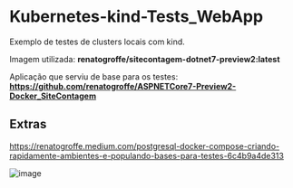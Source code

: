 # Kubernetes-kind-Tests_WebApp
Exemplo de testes de clusters locais com kind.

Imagem utilizada: **renatogroffe/sitecontagem-dotnet7-preview2:latest**

Aplicação que serviu de base para os testes: **https://github.com/renatogroffe/ASPNETCore7-Preview2-Docker_SiteContagem**



## Extras

https://renatogroffe.medium.com/postgresql-docker-compose-criando-rapidamente-ambientes-e-populando-bases-para-testes-6c4b9a4de313

  <div>
  <span align="center">
  <img alt="image" title="image" src="https://miro.medium.com/max/720/1*kmueF7WngFd8YPAoKoup4w.png">
    </span>
</div><br>
